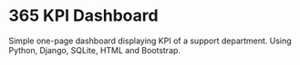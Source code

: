 # 365 KPI Dashboard
Simple one-page dashboard displaying KPI of a support department. Using Python, Django, SQLite, HTML and Bootstrap.
